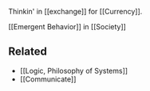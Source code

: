 Thinkin' in [[exchange]] for [[Currency]].

[[Emergent Behavior]] in [[Society]]

Related
---
- [[Logic, Philosophy of Systems]]
- [[Communicate]]